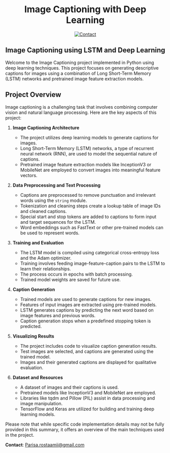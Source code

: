 <h1 align="center">
  Image Captioning with Deep Learning
</h1>

<div align="center">

[![Contact](https://img.shields.io/badge/contact-Parisa.rostaamii%40gmail.com-yellow.svg)](mailto:Parisa.rostaamii@gmail.com)

</div>

<h2 align="center">Image Captioning using LSTM and Deep Learning</h2>

Welcome to the Image Captioning project implemented in Python using deep learning techniques. This project focuses on generating descriptive captions for images using a combination of Long Short-Term Memory (LSTM) networks and pretrained image feature extraction models.

## Project Overview

Image captioning is a challenging task that involves combining computer vision and natural language processing. Here are the key aspects of this project:

1. **Image Captioning Architecture**
    - The project utilizes deep learning models to generate captions for images.
    - Long Short-Term Memory (LSTM) networks, a type of recurrent neural network (RNN), are used to model the sequential nature of captions.
    - Pretrained image feature extraction models like InceptionV3 or MobileNet are employed to convert images into meaningful feature vectors.

2. **Data Preprocessing and Text Processing**
    - Captions are preprocessed to remove punctuation and irrelevant words using the `string` module.
    - Tokenization and cleaning steps create a lookup table of image IDs and cleaned captions.
    - Special start and stop tokens are added to captions to form input and target sequences for the LSTM.
    - Word embeddings such as FastText or other pre-trained models can be used to represent words.

3. **Training and Evaluation**
    - The LSTM model is compiled using categorical cross-entropy loss and the Adam optimizer.
    - Training involves feeding image-feature-caption pairs to the LSTM to learn their relationships.
    - The process occurs in epochs with batch processing.
    - Trained model weights are saved for future use.

4. **Caption Generation**
    - Trained models are used to generate captions for new images.
    - Features of input images are extracted using pre-trained models.
    - LSTM generates captions by predicting the next word based on image features and previous words.
    - Caption generation stops when a predefined stopping token is predicted.

5. **Visualizing Results**
    - The project includes code to visualize caption generation results.
    - Test images are selected, and captions are generated using the trained model.
    - Images and their generated captions are displayed for qualitative evaluation.

6. **Dataset and Resources**
    - A dataset of images and their captions is used.
    - Pretrained models like InceptionV3 and MobileNet are employed.
    - Libraries like tqdm and Pillow (PIL) assist in data processing and image manipulation.
    - TensorFlow and Keras are utilized for building and training deep learning models.

Please note that while specific code implementation details may not be fully provided in this summary, it offers an overview of the main techniques used in the project.

**Contact**: [Parisa.rostaamii@gmail.com](mailto:Parisa.rostaamii@gmail.com)

